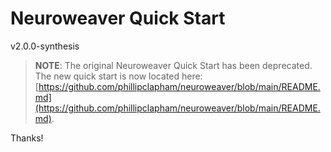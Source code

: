 # Neuroweaver Quick Start

v2.0.0-synthesis

>**NOTE**: The original Neuroweaver Quick Start has been deprecated. The new quick start is now located here: [https://github.com/phillipclapham/neuroweaver/blob/main/README.md](https://github.com/phillipclapham/neuroweaver/blob/main/README.md).

Thanks!
